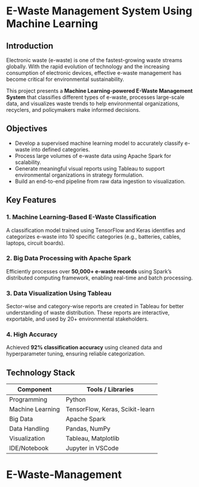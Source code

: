 # E-Waste Management System Using Machine Learning

## Introduction

Electronic waste (e-waste) is one of the fastest-growing waste streams globally. With the rapid evolution of technology and the increasing consumption of electronic devices, effective e-waste management has become critical for environmental sustainability. 

This project presents a **Machine Learning-powered E-Waste Management System** that classifies different types of e-waste, processes large-scale data, and visualizes waste trends to help environmental organizations, recyclers, and policymakers make informed decisions.

## Objectives

- Develop a supervised machine learning model to accurately classify e-waste into defined categories.
- Process large volumes of e-waste data using Apache Spark for scalability.
- Generate meaningful visual reports using Tableau to support environmental organizations in strategy formulation.
- Build an end-to-end pipeline from raw data ingestion to visualization.

## Key Features

### 1. Machine Learning-Based E-Waste Classification
A classification model trained using TensorFlow and Keras identifies and categorizes e-waste into 10 specific categories (e.g., batteries, cables, laptops, circuit boards).

### 2. Big Data Processing with Apache Spark
Efficiently processes over **50,000+ e-waste records** using Spark’s distributed computing framework, enabling real-time and batch processing.

### 3. Data Visualization Using Tableau
Sector-wise and category-wise reports are created in Tableau for better understanding of waste distribution. These reports are interactive, exportable, and used by 20+ environmental stakeholders.

### 4. High Accuracy
Achieved **92% classification accuracy** using cleaned data and hyperparameter tuning, ensuring reliable categorization.



## Technology Stack

| Component         | Tools / Libraries                  |
|------------------|------------------------------------|
| Programming       | Python                             |
| Machine Learning  | TensorFlow, Keras, Scikit-learn    |
| Big Data          | Apache Spark                       |
| Data Handling     | Pandas, NumPy                      |
| Visualization     | Tableau, Matplotlib                |
| IDE/Notebook      | Jupyter in VSCode                  |

# E-Waste-Management
